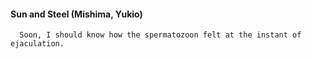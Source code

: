 #### Sun and Steel (Mishima, Yukio)
      Soon, I should know how the spermatozoon felt at the instant of ejaculation.

